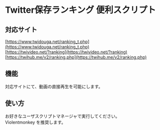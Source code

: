 # Twitter保存ランキング 便利スクリプト

## 対応サイト

[https://www.twidouga.net/ranking_t.php](https://www.twidouga.net/ranking_t.php)  
[https://twivideo.net/?ranking](https://twivideo.net/?ranking)  
[https://twihub.me/v2/ranking.php](https://twihub.me/v2/ranking.php)

## 機能

対応サイトにて、動画の直接再生を可能にします。

## 使い方

お好きなユーザスクリプトマネージャで実行してください。  
Violentmonkey を推奨します。
